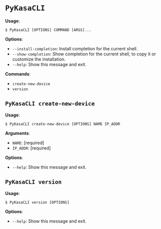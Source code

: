 # `PyKasaCLI`

**Usage**:

```console
$ PyKasaCLI [OPTIONS] COMMAND [ARGS]...
```

**Options**:

* `--install-completion`: Install completion for the current shell.
* `--show-completion`: Show completion for the current shell, to copy it or customize the installation.
* `--help`: Show this message and exit.

**Commands**:

* `create-new-device`
* `version`

## `PyKasaCLI create-new-device`

**Usage**:

```console
$ PyKasaCLI create-new-device [OPTIONS] NAME IP_ADDR
```

**Arguments**:

* `NAME`: [required]
* `IP_ADDR`: [required]

**Options**:

* `--help`: Show this message and exit.

## `PyKasaCLI version`

**Usage**:

```console
$ PyKasaCLI version [OPTIONS]
```

**Options**:

* `--help`: Show this message and exit.
